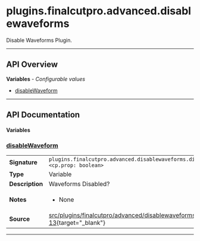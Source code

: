 # plugins.finalcutpro.advanced.disablewaveforms

Disable Waveforms Plugin.

---

## API Overview
**Variables** - _Configurable values_
 * [disableWaveform](#disablewaveform)


---

## API Documentation

#### Variables


### [disableWaveform](#disablewaveform)

|                                             |                                                                                     |
| --------------------------------------------|-------------------------------------------------------------------------------------|
| **Signature**                               | `plugins.finalcutpro.advanced.disablewaveforms.disableWaveform <cp.prop: boolean>`                                                                    |
| **Type**                                    | Variable                                                                     |
| **Description**                             | Waveforms Disabled?                                                                     |
| **Notes**                                   | <ul><li>None</li></ul> |
| **Source**                                  | [src/plugins/finalcutpro/advanced/disablewaveforms.lua line 13](https://github.com/CommandPost/CommandPost/blob/develop/src/plugins/finalcutpro/advanced/disablewaveforms.lua#L13){target="_blank"} |

---

